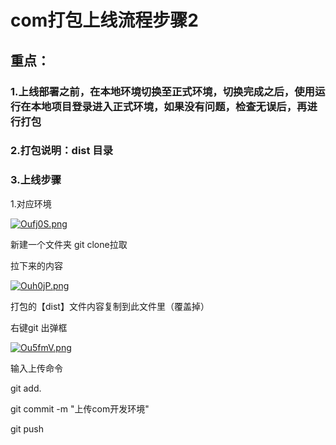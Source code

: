 # com打包上线流程步骤2

## 重点：

### 1.上线部署之前，在本地环境切换至正式环境，切换完成之后，使用运行在本地项目登录进入正式环境，如果没有问题，检查无误后，再进行打包

### 2.打包说明：dist 目录

### 3.上线步骤

1.对应环境

[![Oufj0S.png](https://s1.ax1x.com/2022/05/06/Oufj0S.png)](https://imgtu.com/i/Oufj0S)

新建一个文件夹 git clone拉取

拉下来的内容

[![Ouh0jP.png](https://s1.ax1x.com/2022/05/06/Ouh0jP.png)](https://imgtu.com/i/Ouh0jP)

打包的【dist】文件内容复制到此文件里（覆盖掉）

右键git 出弹框

[![Ou5fmV.png](https://s1.ax1x.com/2022/05/06/Ou5fmV.png)](https://imgtu.com/i/Ou5fmV)

输入上传命令

git add.

git commit -m "上传com开发环境"

git push

















